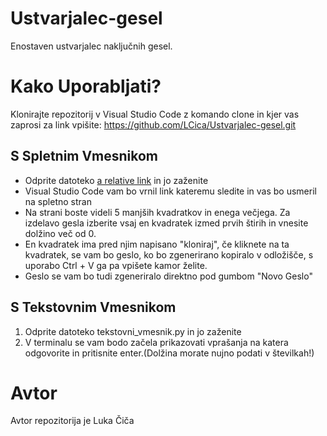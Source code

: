 # Ustvarjalec-gesel
Enostaven ustvarjalec naključnih gesel.
# Kako Uporabljati?
Klonirajte repozitorij v Visual Studio Code z komando clone in kjer vas zaprosi za link vpišite: https://github.com/LCica/Ustvarjalec-gesel.git
## S Spletnim Vmesnikom
* Odprite datoteko [a relative link](https://github.com/LCica/Ustvarjalec-gesel/blob/ec8f35970f1d7130384cefdb921e300ae1317b7f/ustvarjalec.py) in jo zaženite 
* Visual Studio Code vam bo vrnil link kateremu sledite in vas bo usmeril na spletno stran
* Na strani boste videli 5 manjših kvadratkov in enega večjega. Za izdelavo gesla izberite vsaj en kvadratek izmed prvih štirih in vnesite dolžino več od 0.
* En kvadratek ima pred njim napisano "kloniraj", če kliknete na ta kvadratek, se vam bo geslo, ko bo zgenerirano kopiralo v odložišče, s uporabo Ctrl + V ga pa vpišete kamor želite.
* Geslo se vam bo tudi zgeneriralo direktno pod gumbom "Novo Geslo"
## S Tekstovnim Vmesnikom 
1. Odprite datoteko tekstovni_vmesnik.py in jo zaženite
2. V terminalu se vam bodo začela prikazovati vprašanja na katera odgovorite in pritisnite enter.(Dolžina morate nujno podati v številkah!)


# Avtor
Avtor repozitorija je Luka Čiča